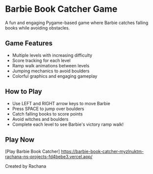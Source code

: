 # Barbie Book Catcher Game

A fun and engaging Pygame-based game where Barbie catches falling books while avoiding obstacles.

## Game Features
- Multiple levels with increasing difficulty
- Score tracking for each level
- Ramp walk animations between levels
- Jumping mechanics to avoid boulders
- Colorful graphics and engaging gameplay

## How to Play
- Use LEFT and RIGHT arrow keys to move Barbie
- Press SPACE to jump over boulders
- Catch falling books to score points
- Avoid witches and boulders
- Complete each level to see Barbie's victory ramp walk!

## Play Now
[Play Barbie Book Catcher] https://barbie-book-catcher-myzlnuktm-rachana-ns-projects-fd4bebe3.vercel.app/


Created by Rachana
